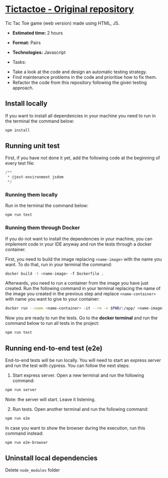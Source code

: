 # [Tictactoe - Original repository](https://yelynn1.github.io/tictactoe/)

Tic Tac Toe game (web version) made using HTML, JS.

- **Estimated time:** 2 hours
- **Format:** Pairs
- **Technologies:** Javascript

- Tasks:
* Take a look at the code and design an automatic testing strategy.
* Find maintenance problems in the code and prioritise how to fix them.
* Refactor the code from this repository following the given testing approach. 


## Install locally

If you want to install all dependencies in your machine you need to run in the terminal the command below:

```bash
npm install
```

## Running unit test

First, if you have not done it yet, add the following code at the beginning of every test file:

```python
/**
 * @jest-environment jsdom
 */
```

### Running them locally

Run in the terminal the command below:

```bash
npm run test
```

### Running them through Docker

If you do not want to install the dependencies in your machine, you can implement code in your IDE anyway and run
the tests through a docker container.

First, you need to build the image replacing `<name-image>` with the name you want. To do that, run in your terminal 
the command:

```bash
docker build -t <name-image> -f Dockerfile .
```

Afterwards, you need to run a container from the image you have just created. Run the following command in your 
terminal replacing the name of the image you created in the previous step and replace `<name-container>` with name
you want to give to your container:

```bash
docker run --name <name-container> -it --rm -v $PWD/:/app/ <name-image>
```

Now you are ready to run the tests. Go to the **docker terminal** and run the command below to run all tests in the project:

```bash
npm run test
```


## Running end-to-end test (e2e)

End-to-end tests will be run locally. You will need to start an express server and run the test with cypress. 
You can follow the next steps:

1. Start express server. Open a new terminal and run the following command:

```bash
npm run server
```

Note: the server will start. Leave it listening.


2. Run tests. Open another terminal and run the following command:

```bash
npm run e2e
```

In case you want to show the browser during the execution, run this command instead:

```bash
npm run e2e-browser
```


## Uninstall local dependencies

Delete `node_modules` folder
